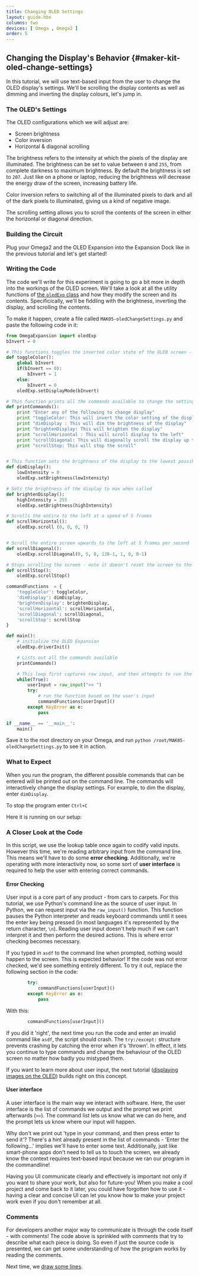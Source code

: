 ```yaml
---
title: Changing OLED Settings
layout: guide.hbs
columns: two
devices: [ Omega , Omega2 ]
order: 5
---
```


## Changing the Display's Behavior {#maker-kit-oled-change-settings}

In this tutorial, we will use text-based input from the user to change the OLED display's settings. We'll be scrolling the display contents as well as dimming and inverting the display colours, let's jump in.

### The OLED's Settings

The OLED configurations which we will adjust are:

  * Screen brightness
  * Color inversion
  * Horizontal & diagonal scrolling

The brightness refers to the intensity at which the pixels of the display are illuminated. The brightness can be set to value between `0` and `255`, from complete darkness to maximum brightness. By default the brightness is set to `207`. Just like on a phone or laptop, reducing the brightness will decrease the energy draw of the screen, increasing battery life.

<!-- // TODO: GIF of min brightness to max brightness -->

Color inversion refers to switching all of the illuminated pixels to dark and all of the dark pixels to illuminated, giving us a kind of negative image.

<!-- // TODO: GIF of normal -> inverted -->

<!-- // DONE: beginner users won't be clear on the meaning of 'wrapping fashion' -->
The scrolling setting allows you to scroll the contents of the screen in either the horizontal or diagonal direction.

<!-- // TODO: GIF of content scrolling on OLED screen -->

### Building the Circuit

Plug your Omega2 and the OLED Expansion into the Expansion Dock like in the previous tutorial and let's get started!

### Writing the Code

The code we'll write for this experiment is going to go a bit more in depth into the workings of the OLED screen. We'll take a look at all the utility functions of [the `oledExp` class](https://docs.onion.io/omega2-docs/relay-expansion-python-module.html) and how they modify the screen and its contents. Specificically, we'll be fiddling with the brightness, inverting the display, and scrolling the contents.

To make it happen, create a file called `MAK05-oledChangeSettings.py` and paste the following code in it:

```python
from OmegaExpansion import oledExp
bInvert = 0

# This functions toggles the inverted color state of the OLED screen - if it's regular, it will invert it, if it's inverted, it will reset to regular
def toggleColor():
	global bInvert
	if(bInvert == 0):
		bInvert = 1
	else:
		bInvert = 0
	oledExp.setDisplayMode(bInvert)

# This function prints all the commands available to change the settings of the screen
def printCommands():
	print "Enter any of the following to change display"
	print "toggleColor: This will invert the color setting of the display"
	print "dimDisplay : This will dim the brightness of the display"
	print "brightenDisplay: This will brighten the display"
	print "scrollHorizontal : This will scroll display to the left"
	print "scrollDiagonal: This will diagonally scroll the display up to the right"
	print "scrollStop: This will stop the scroll"


# This function sets the brightness of the display to the lowest possible - 0
def dimDisplay():
	lowIntensity = 0
	oledExp.setBrightness(lowIntensity)

# Sets the brightness of the display to max when called
def brightenDisplay():
	highIntensity = 255
	oledExp.setBrightness(highIntensity)

# Scrolls the entire to the left at a speed of 5 frames
def scrollHorizontal():
	oledExp.scroll (0, 0, 0, 7)


# Scroll the entire screen upwards to the left at 5 frames per second
def scrollDiagonal():
	oledExp.scrollDiagonal(0, 5, 0, 128-1, 1, 0, 8-1)

# Stops scrolling the screen - note it doesn't reset the screen to the original state!
def scrollStop():
	oledExp.scrollStop()

commandFunctions  = {
	'toggleColor': toggleColor,
	'dimDisplay': dimDisplay,
	'brightenDisplay': brightenDisplay,
	'scrollHorizontal': scrollHorizontal,
	'scrollDiagonal': scrollDiagonal,
	'scrollStop': scrollStop
}

def main():
	# initialize the OLED Expansion
	oledExp.driverInit()

	# Lists out all the commands available
	printCommands()

	# This loop first captures raw input, and then attempts to run the function that is typed by the user by looking it up in the 'commandFunctions' dictionary above
	while(True):
		userInput = raw_input(">> ")
		try:
			# run the function based on the user's input
			commandFunctions[userInput]()
		except KeyError as e:
			pass

if __name__ == '__main__':
	main()
```

Save it to the root directory on your Omega, and run `python /root/MAK05-oledChangeSettings.py` to see it in action.

### What to Expect

When you run the program, the different possible commands that can be entered will be printed out on the command line. The commands will interactively change the display settings. For example, to dim the display, enter `dimDisplay`.

To stop the program enter `Ctrl+C`

Here it is running on our setup:

<!-- // TODO: IMAGE Add gif -->

### A Closer Look at the Code

In this script, we use the lookup table once again to codify valid inputs. However this time, we're reading arbitrary input from the command line. This means we'll have to do some **error checking**. Additionally, we're operating with more interactivity now, so some sort of **user interface** is required to help the user with entering correct commands.

#### Error Checking

User input is a core part of any product - from cars to carpets. For this tutorial, we use Python's command line as the source of user input. In Python, we can request input via the `raw_input()` function. This function pauses the Python interpreter and reads keyboard commands until it sees the enter key being pressed (in most languages it's represented by the return character, `\n`). Reading user input doesn't help much if we can't interpret it and then perform the desired actions. This is where error checking becomes necessary.

If you typed in `asdf` to the command line when prompted, nothing would happen to the screen. This is expected behavior! If the code was not error checked, we'd see something entirely different. To try it out, replace the following section in the code:

``` python
		try:
			commandFunctions[userInput]()
		except KeyError as e:
			pass
```

With this:

``` python
		commandFunctions[userInput]()
```

If you did it 'right', the next time you run the code and enter an invalid command like `asdf`, the script should crash. The `try:/except:` structure prevents crashing by catching the error when it's 'thrown'. In effect, it lets you continue to type commands and change the behaviour of the OLED screen no matter how badly you mistyped them.

<!-- // DONE: make it something like 'the next tutorial on displaying images on the OLED further builds on this concept.' -->
If you want to learn more about user input, the next tutorial ([displaying images on the OLED](#drawing-on-the-oled-screen)) builds right on this concept.

#### User interface

<!-- // DONE: the content here is decent, but the writing could use some work. Let's be more descriptive about user interfaces. the first sentence is esp weak -->

A user interface is the main way we interact with software. Here, the user interface is the list of commands we output and the prompt we print afterwards (`>>`). The command list lets us know what we can do here, and the prompt lets us know where our input will happen.

Why don't we print out 'type in your command, and then press enter to send it'? There's a hint already present in the list of commands - 'Enter the following...' implies we'll have to enter some text. Additionally, just like smart-phone apps don't need to tell us to touch the screen, we already know the context requires text-based input because we ran our program in the commandline!

Having you UI communicate clearly and effectively is important not only if you want to share your work, but also for future-you! When you make a cool project and come back to it later, you could have forgotten how to use it - having a clear and concise UI can let you know how to make your project work even if you don't remember at all.

### Comments

For developers another major way to communicate is through the code itself - with comments! The code above is sprinkled with comments that try to describe what each piece is doing. So even if just the source code is presented, we can get some understanding of how the program works by reading the comments.

<!-- // DONE: add a note about how the same goes for comments in your code! -->

Next time, we [draw some lines](#maker-kit-oled-displaying-images).
